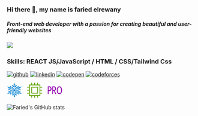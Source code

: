 ###  Hi there 👋, my name is faried elrewany

##### Front-end web developer with a passion for creating beautiful and user-friendly websites


 <img  src="https://media.giphy.com/media/N1JwHqRmh7j0hqZPUC/giphy-downsized.gif"/>


### Skills: REACT JS/JavaScript / HTML / CSS/Tailwind Css

[<img src='https://cdn.jsdelivr.net/npm/simple-icons@3.0.1/icons/github.svg' alt='github' height='40'>](https://github.com/faried-elrewany)  [<img src='https://cdn.jsdelivr.net/npm/simple-icons@3.0.1/icons/linkedin.svg' alt='linkedin' height='40'>](https://www.linkedin.com/in/faried-el-rewany-34a888200/)  [<img src='https://cdn.jsdelivr.net/npm/simple-icons@3.0.1/icons/codepen.svg' alt='codepen' height='40'>](https://codepen.io/faried-elrewany)  [<img src='https://cdn.jsdelivr.net/npm/simple-icons@3.0.1/icons/codeforces.svg' alt='codeforces' height='40'>](https://codeforces.com/profile/_Reka_)  

<a href='https://archiveprogram.github.com/'><img src='https://raw.githubusercontent.com/acervenky/animated-github-badges/master/assets/acbadge.gif' width='40' height='40'></a> <a href='https://docs.github.com/en/developers'><img src='https://raw.githubusercontent.com/acervenky/animated-github-badges/master/assets/devbadge.gif' width='40' height='40'></a> <a href='https://github.com/pricing'><img src='https://raw.githubusercontent.com/acervenky/animated-github-badges/master/assets/pro.gif' width='40' height='40'></a>

![Faried's GitHub stats](https://github-readme-stats-sigma-five.vercel.app/api?username=faried-elrewany&show_icons=true&theme=tokyonight)
